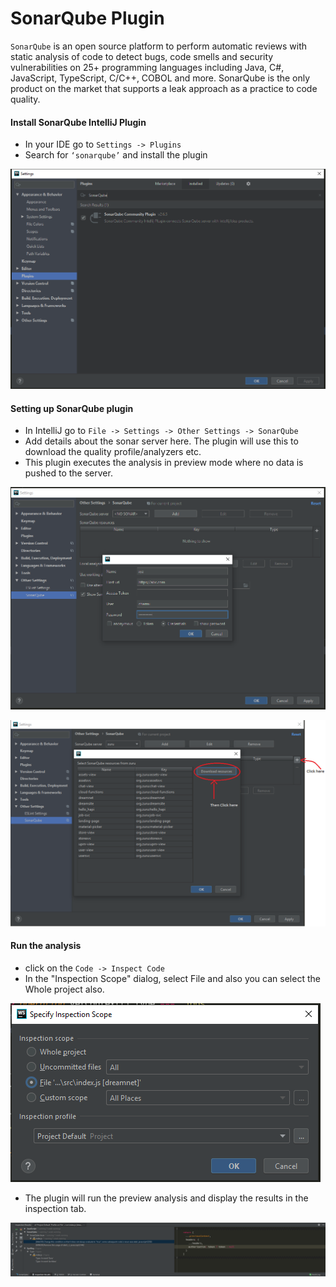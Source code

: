 # SonarQube Plugin

`SonarQube` is an open source platform to perform automatic reviews with static analysis of code to detect bugs, code smells and security vulnerabilities on 25+ programming languages including Java, C#, JavaScript, TypeScript, C/C++, COBOL and more. SonarQube is the only product on the market that supports a leak approach as a practice to code quality.



#### Install SonarQube IntelliJ Plugin
* In your IDE go to `Settings -> Plugins`
* Search for `‘sonarqube’` and install the plugin

![install](https://github.com/CharmiTrambadiya/Documents/blob/master/images/installplugin.PNG)


#### Setting up SonarQube plugin
* In IntelliJ go to `File -> Settings -> Other Settings -> SonarQube`
* Add details about the sonar server here. The plugin will use this to download the    quality profile/analyzers etc.
* This plugin executes the analysis in preview mode where no data is pushed to the     server.

![install](https://github.com/CharmiTrambadiya/Documents/blob/master/images/server.PNG)

![install](https://github.com/CharmiTrambadiya/Documents/blob/master/images/settings.PNG)


#### Run the analysis
* click on the `Code -> Inspect Code`
* In the "Inspection Scope" dialog, select File and also you can select the Whole project also.

![install](https://github.com/CharmiTrambadiya/Documents/blob/master/images/inspectcode.PNG)

* The plugin will run the preview analysis and display the results in the inspection tab.

![install](https://github.com/CharmiTrambadiya/Documents/blob/master/images/result.PNG)
